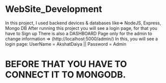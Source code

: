 # WebSite_Development
 In this project, I used backend devices & databases like=> NodeJS, Express, Mongo DB
 After running this project you will see a login page, for that you have to Sign up 
 There is also a DASHBOARD Page only for the admin to change information => (http://localhost:5000/admin/)
 In this, you will see a login page: UserName = AkshatDaiya || Password = Admin

# BEFORE THAT YOU HAVE TO CONNECT IT TO MONGODB.
